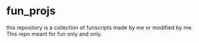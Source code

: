 # fun_projs
this repository is a collection of funscripts made by me or modified by me. This repo meant for fun only and only.
